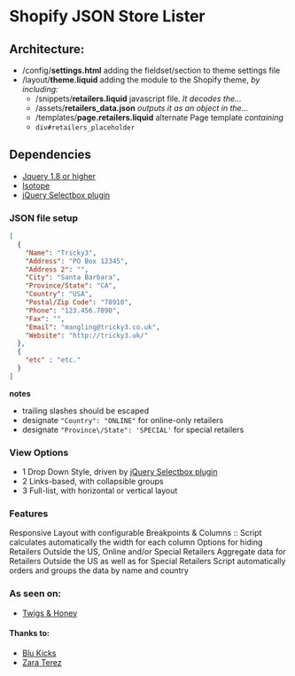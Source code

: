 # Shopify JSON Store Lister

## Architecture:
* /config/__settings.html__ adding the fieldset/section to theme settings file
* /layout/__theme.liquid__ adding the module to the Shopify theme, _by including:_
  * /snippets/__retailers.liquid__ javascript file. _It decodes the..._
  * /assets/__retailers_data.json__ _outputs it as an object in the..._
  * /templates/__page.retailers.liquid__ 	 alternate Page template _containing_
  * `div#retailers_placeholder`

## Dependencies
* [Jquery 1.8 or higher](http://jquery.com/)
* [Isotope](http://isotope.metafizzy.co/)
* [jQuery Selectbox plugin](https://code.google.com/p/select-box/)


### JSON file setup

``` json
[
  {
    "Name": "Tricky3",
    "Address": "PO Box 12345",
    "Address 2": "",
    "City": "Santa Barbara",
    "Province/State": "CA",
    "Country": "USA",
    "Postal/Zip Code": "78910",
    "Phone": "123.456.7890",
    "Fax": "",
    "Email": "mangling@tricky3.co.uk",
    "Website": "http://tricky3.uk/"
  },
  {
    "etc" : "etc."
  }
]
```
__notes__
* trailing slashes should be escaped
* designate `"Country": "ONLINE"` for online-only retailers
* designate `"Province\/State": 'SPECIAL'` for special retailers

### View Options

* 1 Drop Down Style, driven by [jQuery Selectbox plugin](https://code.google.com/p/select-box/)
* 2 Links-based, with collapsible groups
* 3 Full-list, with horizontal or vertical layout

### Features
Responsive Layout with configurable Breakpoints & Columns :: Script calculates automatically the width for each column
Options for hiding Retailers Outside the US, Online and/or Special Retailers
Aggregate data for Retailers Outside the US as well as for Special Retailers
Script automatically orders and groups the data by name and country 

### As seen on:

* [Twigs & Honey](http://tricky3.co.uk/blogs/portfolio/6695894)

#### Thanks to:

* [Blu Kicks](http://tricky3.co.uk/blogs/portfolio/6195786)
* [Zara Terez](http://tricky3.co.uk/blogs/portfolio/16820564)
